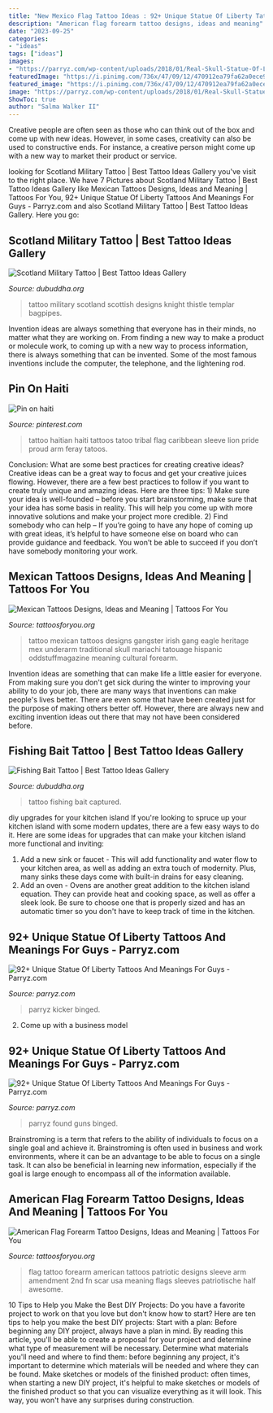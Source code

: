 ```yaml
---
title: "New Mexico Flag Tattoo Ideas : 92+ Unique Statue Of Liberty Tattoos And Meanings For Guys"
description: "American flag forearm tattoo designs, ideas and meaning"
date: "2023-09-25"
categories:
- "ideas"
tags: ["ideas"]
images:
- "https://parryz.com/wp-content/uploads/2018/01/Real-Skull-Statue-Of-Liberty-Tattoo-700x700.jpg"
featuredImage: "https://i.pinimg.com/736x/47/09/12/470912ea79fa62a0ece95c50693d4c32--haiti-tatoo.jpg"
featured_image: "https://i.pinimg.com/736x/47/09/12/470912ea79fa62a0ece95c50693d4c32--haiti-tatoo.jpg"
image: "https://parryz.com/wp-content/uploads/2018/01/Real-Skull-Statue-Of-Liberty-Tattoo.jpg"
ShowToc: true
author: "Salma Walker II"
---
```



Creative people are often seen as those who can think out of the box and come up with new ideas. However, in some cases, creativity can also be used to constructive ends. For instance, a creative person might come up with a new way to market their product or service.

	

		
looking for Scotland Military Tattoo | Best Tattoo Ideas Gallery you've visit to the right place. We have 7 Pictures about Scotland Military Tattoo | Best Tattoo Ideas Gallery like Mexican Tattoos Designs, Ideas and Meaning | Tattoos For You, 92+ Unique Statue Of Liberty Tattoos And Meanings For Guys - Parryz.com and also Scotland Military Tattoo | Best Tattoo Ideas Gallery. Here you go:
		
    
## Scotland Military Tattoo | Best Tattoo Ideas Gallery

<img loading=lazy src="http://www.dubuddha.org/wp-content/uploads/2016/06/Scotland-Military-Tattoo-by-Dave-@shadyboiiiii.jpg" onerror="this.onerror=null;this.src='https://tse1.mm.bing.net/th?id=OIP.wgL9wcTOOBnLFriZLD8XEgHaHa&amp;pid=15.1';" alt="Scotland Military Tattoo | Best Tattoo Ideas Gallery">

_Source: dubuddha.org_

>tattoo military scotland scottish designs knight thistle templar bagpipes. 

	

Invention ideas are always something that everyone has in their minds, no matter what they are working on. From finding a new way to make a product or molecule work, to coming up with a new way to process information, there is always something that can be invented. Some of the most famous inventions include the computer, the telephone, and the lightening rod.

    
## Pin On Haiti

<img loading=lazy src="https://i.pinimg.com/736x/47/09/12/470912ea79fa62a0ece95c50693d4c32--haiti-tatoo.jpg" onerror="this.onerror=null;this.src='https://tse3.mm.bing.net/th?id=OIP._yYQI-9O7qmIKRMkcZ2PjgHaHf&amp;pid=15.1';" alt="Pin on haiti">

_Source: pinterest.com_

>tattoo haitian haiti tattoos tatoo tribal flag caribbean sleeve lion pride proud arm feray tatoos. 

	

Conclusion: What are some best practices for creating creative ideas?
Creative ideas can be a great way to focus and get your creative juices flowing. However, there are a few best practices to follow if you want to create truly unique and amazing ideas. Here are three tips: 1) Make sure your idea is well-founded – before you start brainstorming, make sure that your idea has some basis in reality. This will help you come up with more innovative solutions and make your project more credible. 2) Find somebody who can help – If you’re going to have any hope of coming up with great ideas, it’s helpful to have someone else on board who can provide guidance and feedback. You won’t be able to succeed if you don’t have somebody monitoring your work.

    
## Mexican Tattoos Designs, Ideas And Meaning | Tattoos For You

<img loading=lazy src="https://www.tattoosforyou.org/wp-content/uploads/2018/01/Mexican-Tattoo-Designs.jpg" onerror="this.onerror=null;this.src='https://tse3.mm.bing.net/th?id=OIP.-nJezW8mpT7jm4l-yY1TzQHaLJ&amp;pid=15.1';" alt="Mexican Tattoos Designs, Ideas and Meaning | Tattoos For You">

_Source: tattoosforyou.org_

>tattoo mexican tattoos designs gangster irish gang eagle heritage mex underarm traditional skull mariachi tatouage hispanic oddstuffmagazine meaning cultural forearm. 

	

Invention ideas are something that can make life a little easier for everyone. From making sure you don't get sick during the winter to improving your ability to do your job, there are many ways that inventions can make people's lives better. There are even some that have been created just for the purpose of making others better off. However, there are always new and exciting invention ideas out there that may not have been considered before.

    
## Fishing Bait Tattoo | Best Tattoo Ideas Gallery

<img loading=lazy src="http://www.dubuddha.org/wp-content/uploads/2015/11/Fishing-Bait-Tattoo-by-Captured-Tattoo.jpg" onerror="this.onerror=null;this.src='https://tse2.mm.bing.net/th?id=OIP.d0CAXdTVU4MIelP9CyxlnwHaHa&amp;pid=15.1';" alt="Fishing Bait Tattoo | Best Tattoo Ideas Gallery">

_Source: dubuddha.org_

>tattoo fishing bait captured. 

	

diy upgrades for your kitchen island
If you're looking to spruce up your kitchen island with some modern updates, there are a few easy ways to do it. Here are some ideas for upgrades that can make your kitchen island more functional and inviting: 
1. Add a new sink or faucet - This will add functionality and water flow to your kitchen area, as well as adding an extra touch of modernity. Plus, many sinks these days come with built-in drains for easy cleaning. 
2. Add an oven - Ovens are another great addition to the kitchen island equation. They can provide heat and cooking space, as well as offer a sleek look. Be sure to choose one that is properly sized and has an automatic timer so you don't have to keep track of time in the kitchen. 

    
## 92+ Unique Statue Of Liberty Tattoos And Meanings For Guys - Parryz.com

<img loading=lazy src="https://parryz.com/wp-content/uploads/2018/01/Real-Skull-Statue-Of-Liberty-Tattoo.jpg" onerror="this.onerror=null;this.src='https://tse3.mm.bing.net/th?id=OIP.XDlYWpSSxnwDizlrL5jbxwHaHa&amp;pid=15.1';" alt="92+ Unique Statue Of Liberty Tattoos And Meanings For Guys - Parryz.com">

_Source: parryz.com_

>parryz kicker binged. 

	

2. Come up with a business model

    
## 92+ Unique Statue Of Liberty Tattoos And Meanings For Guys - Parryz.com

<img loading=lazy src="https://parryz.com/wp-content/uploads/2018/01/Real-Skull-Statue-Of-Liberty-Tattoo-700x700.jpg" onerror="this.onerror=null;this.src='https://tse3.mm.bing.net/th?id=OIP.fPdCEfdPDEvZAeQGtafBtQHaHa&amp;pid=15.1';" alt="92+ Unique Statue Of Liberty Tattoos And Meanings For Guys - Parryz.com">

_Source: parryz.com_

>parryz found guns binged. 

	

Brainstroming is a term that refers to the ability of individuals to focus on a single goal and achieve it. Brainstroming is often used in business and work environments, where it can be an advantage to be able to focus on a single task. It can also be beneficial in learning new information, especially if the goal is large enough to encompass all of the information available.

    
## American Flag Forearm Tattoo Designs, Ideas And Meaning | Tattoos For You

<img loading=lazy src="https://www.tattoosforyou.org/wp-content/uploads/2017/10/Pictures-of-American-Flag-Forearm-Tattoo.jpg" onerror="this.onerror=null;this.src='https://tse4.mm.bing.net/th?id=OIP.85-yr4zZC7MYCfKJ2N1JdgHaFj&amp;pid=15.1';" alt="American Flag Forearm Tattoo Designs, Ideas and Meaning | Tattoos For You">

_Source: tattoosforyou.org_

>flag tattoo forearm american tattoos patriotic designs sleeve arm amendment 2nd fn scar usa meaning flags sleeves patriotische half awesome. 

	

10 Tips to Help you Make the Best DIY Projects:
Do you have a favorite project to work on that you love but don't know how to start? Here are ten tips to help you make the best DIY projects: 
Start with a plan: Before beginning any DIY project, always have a plan in mind. By reading this article, you'll be able to create a proposal for your project and determine what type of measurement will be necessary. Determine what materials you'll need and where to find them: before beginning any project, it's important to determine which materials will be needed and where they can be found. Make sketches or models of the finished product: often times, when starting a new DIY project, it's helpful to make sketches or models of the finished product so that you can visualize everything as it will look. This way, you won't have any surprises during construction.

